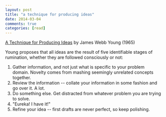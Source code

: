 ```yaml
---
layout: post
title: "a technique for producing ideas"
date: 2014-03-04
comments: true
categories: [read]
---
```


[A Technique for Producing Ideas](http://www.amazon.com/gp/product/B001C34HUS/ref=as_li_tf_tl?ie=UTF8&camp=1789&creative=9325&creativeASIN=B001C34HUS&linkCode=as2&tag=bridgeforpoke-20) by James Webb Young (1965)

Young proposes that all ideas are the result of five identifiable stages of rumination, whether they are followed consciously or not:

1. Gather information, and not just what is specific to your problem domain. Novelty comes from mashing seemingly unrelated concepts together.
2. Review the information -- collate your information in some fashion and go over it. A lot.
3. Do something else. Get distracted from whatever problem you are trying to solve.
4. "Eureka! I have it!"
5. Refine your idea -- first drafts are never perfect, so keep polishing.
